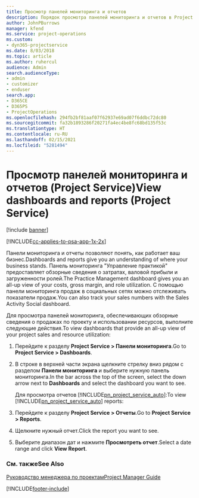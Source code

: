 ```yaml
---
title: Просмотр панелей мониторинга и отчетов
description: Порядок просмотра панелей мониторинга и отчетов в Project Service
author: JohnPBurrows
manager: kfend
ms.service: project-operations
ms.custom:
- dyn365-projectservice
ms.date: 8/03/2018
ms.topic: article
ms.author: ruhercul
audience: Admin
search.audienceType:
- admin
- customizer
- enduser
search.app:
- D365CE
- D365PS
- ProjectOperations
ms.openlocfilehash: 294fb2bf81aaf07f62937e69ad07f6ddbc72dc80
ms.sourcegitcommit: fa32b1893286f20271fa4ec4be8fc68bd135f53c
ms.translationtype: HT
ms.contentlocale: ru-RU
ms.lasthandoff: 02/15/2021
ms.locfileid: "5281494"
---
```

# <a name="view-dashboards-and-reports-project-service"></a><span data-ttu-id="19e13-103">Просмотр панелей мониторинга и отчетов (Project Service)</span><span class="sxs-lookup"><span data-stu-id="19e13-103">View dashboards and reports (Project Service)</span></span>

[!include [banner](../includes/psa-now-project-operations.md)]

[!INCLUDE[cc-applies-to-psa-app-1x-2x](../includes/cc-applies-to-psa-app-1x-2x.md)]

<span data-ttu-id="19e13-104">Панели мониторинга и отчеты позволяют понять, как работает ваш бизнес.</span><span class="sxs-lookup"><span data-stu-id="19e13-104">Dashboards and reports give you an understanding of where your business stands.</span></span> <span data-ttu-id="19e13-105">Панель мониторинга "Управление практикой" предоставляет обзорные сведения о затратах, валовой прибыли и загруженности ролей.</span><span class="sxs-lookup"><span data-stu-id="19e13-105">The Practice Management dashboard gives you an all-up view of your costs, gross margin, and role utilization.</span></span> <span data-ttu-id="19e13-106">С помощью панели мониторинга продаж в социальных сетях можно отслеживать показатели продаж.</span><span class="sxs-lookup"><span data-stu-id="19e13-106">You can also track your sales numbers with the Sales Activity Social dashboard.</span></span>  
  
 <span data-ttu-id="19e13-107">Для просмотра панелей мониторинга, обеспечивающих обзорные сведения о продажах по проекту и использовании ресурсов, выполните следующие действия.</span><span class="sxs-lookup"><span data-stu-id="19e13-107">To view dashboards that provide an all-up view of your project sales and resource utilization:</span></span>  
  
1. <span data-ttu-id="19e13-108">Перейдите к разделу **Project Service > Панели мониторинга**.</span><span class="sxs-lookup"><span data-stu-id="19e13-108">Go to **Project Service > Dashboards**.</span></span>  
  
2. <span data-ttu-id="19e13-109">В строке в верхней части экрана щелкните стрелку вниз рядом с разделом **Панели мониторинга** и выберите нужную панель мониторинга.</span><span class="sxs-lookup"><span data-stu-id="19e13-109">In the bar across the top of the screen, select the down arrow next to **Dashboards** and select the dashboard you want to see.</span></span>  
  
   <span data-ttu-id="19e13-110">Для просмотра отчетов [!INCLUDE[pn_project_service_auto](../includes/pn-project-service-auto.md)]:</span><span class="sxs-lookup"><span data-stu-id="19e13-110">To view [!INCLUDE[pn_project_service_auto](../includes/pn-project-service-auto.md)] reports:</span></span>  
  
3. <span data-ttu-id="19e13-111">Перейдите к разделу **Project Service > Отчеты**.</span><span class="sxs-lookup"><span data-stu-id="19e13-111">Go to **Project Service > Reports**.</span></span>  
  
4. <span data-ttu-id="19e13-112">Щелкните нужный отчет.</span><span class="sxs-lookup"><span data-stu-id="19e13-112">Click the report you want to see.</span></span>  
  
5. <span data-ttu-id="19e13-113">Выберите диапазон дат и нажмите **Просмотреть отчет**.</span><span class="sxs-lookup"><span data-stu-id="19e13-113">Select a date range and click **View Report**.</span></span>  
  
### <a name="see-also"></a><span data-ttu-id="19e13-114">См. также</span><span class="sxs-lookup"><span data-stu-id="19e13-114">See Also</span></span>  
 [<span data-ttu-id="19e13-115">Руководство менеджера по проектам</span><span class="sxs-lookup"><span data-stu-id="19e13-115">Project Manager Guide</span></span>](../psa/project-manager-guide.md)


[!INCLUDE[footer-include](../includes/footer-banner.md)]